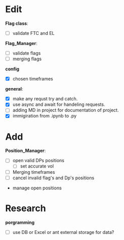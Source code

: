 # Edit
**Flag class**:
- [ ] validate FTC and EL

**Flag_Manager**:
- [ ] validate flags
- [ ] merging flags

**config**
- [x] chosen timeframes

**general**:
- [x] make any requst try and catch.
- [x] use async and await for handeling requests. 
- [ ] adding MD in project for documentation of project.
- [x] immigiration from .ipynb to .py

# Add
**Position_Manager**:
- [ ] open valid DPs positions
  - [ ] set accurate vol
- [ ] Merging timeframes
- [ ] cancel invalid flag's and Dp's positions
- manage open positions

# Research
**porgramming**
- [ ] use DB or Excel or ant external storage for data?
